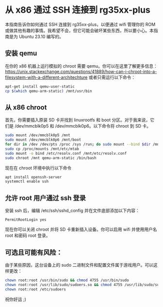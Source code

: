 # 从 x86 通过 SSH 连接到 rg35xx-plus
本指南告诉你如何通过 SSH 连接到 rg35xx-plus，以便通过 wifi 管理你的 ROM 或做其他有趣的事情。我希望不会，但它可能会破坏某些东西，所以要小心。本指南是为 Ubuntu 23.10 编写的。

## 安装 qemu
在你的 x86 机器上运行模拟的 chroot 需要 qemu。你可以在这里了解更多信息：
https://unix.stackexchange.com/questions/41889/how-can-i-chroot-into-a-filesystem-with-a-different-architechture
或者只需运行以下命令：
```bash
apt-get install qemu-user-static
cp $(which qemu-arm-static) /mnt/usr/bin
```

## 从 x86 chroot
首先，你需要插入原装 SD 卡并找到 linuxrootfs 和 boot 分区。对于我来说，它们是 /dev/mmcblk0p5 和 /dev/mmcblk0p6。以下命令将 chroot 到 SD 卡。

```bash
sudo mount /dev/mmcblk0p5 /mnt
sudo mount /dev/mmcblk0p6 /mnt/boot
for dir in /dev /dev/pts /proc /sys /run; do sudo mount --bind $dir /mnt$dir; done
sudo cp /proc/mounts /mnt/etc/mtab
sudo mount -o bind /etc/resolv.conf /mnt/etc/resolv.conf
sudo chroot /mnt qemu-arm-static /bin/bash
```

现在在 chroot 环境中执行以下命令

```bash
apt install openssh-server
systemctl enable ssh
```

## 允许 root 用户通过 ssh 登录
安装 ssh 后，编辑 /etc/ssh/sshd_config 并在文件底部添加以下内容：
```
PermitRootLogin yes
```
现在你可以关闭 chroot 并将 SD 卡重新插入设备。你可以启用 wifi 并使用用户名 root 和密码 root 登录。

## 可选且可能有风险：
由于某些原因，这台设备上的 sudo 二进制文件和配置文件属于游戏用户。可以这样更改：
```bash
chown root:root /usr/bin/sudo && chmod 4755 /usr/bin/sudo
chown root:root /usr/lib/sudo/sudoers.so && chmod 4755 /usr/lib/sudo/sudoers.so
chown root:root /etc/sudoers
```

祝你好运 ;)